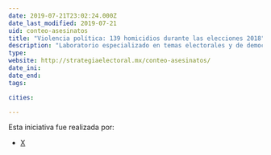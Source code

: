 ```yaml
---
date: 2019-07-21T23:02:24.000Z
date_last_modified: 2019-07-21
uid: conteo-asesinatos
title: "Violencia política: 139 homicidios durante las elecciones 2018"
description: "Laboratorio especializado en temas electorales y de democracia con el objetivo de colaborar e impulsar proyectos que contribuyan a mejorar los procesos democráticos y de rendición de cuentas en México y América Latina."
type: 
website: http://strategiaelectoral.mx/conteo-asesinatos/
date_ini: 
date_end: 
tags:

cities: 

---
```


Esta iniciativa fue realizada por:

- [X](/i/strategia-electoral.html)
